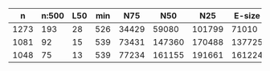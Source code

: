n     |n:500  |L50  |min  |N75    |N50     |N25     |E-size  |max     |sum
---   |---    |---  |---  |---    |---     |---     |---     |---     |---
1273  |193    |28   |526  |34429  |59080   |101799  |71010   |186357  |5488695
1081  |92     |15   |539  |73431  |147360  |170488  |137725  |292724  |5540855
1048  |75     |13   |539  |77234  |161155  |191661  |161224  |373122  |5542672
